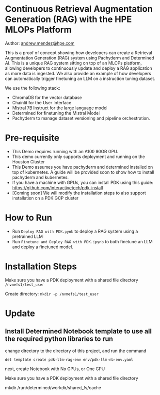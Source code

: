 # Continuous Retrieval Augmentation Generation (RAG) with the HPE MLOPs Platform
 
Author: andrew.mendez@hpe.com

This is a proof of concept showing how developers can create a Retrieval Augmentation Generation (RAG) system using Pachyderm and Determined AI.
This is a unique RAG system sitting on top of an MLOPs platform, allowing developers to continuously update and deploy a RAG application as more data is ingested.
We also provide an example of how developers can automatically trigger finetuning an LLM on a instruction tuning dataset.

We use the following stack:
* ChromaDB for the vector database
* Chainlit for the User Interface
* Mistral 7B Instruct for the large language model
* Determined for finetuning the Mistral Model
* Pachyderm to manage dataset versioning and pipeline orchestration.

# Pre-requisite
* This Demo requires running with an A100 80GB GPU.
* This demo currently only supports deployment and running on the Houston Cluster
* This Demo assumes you have pachyderm and determined installed on top of kubernetes. A guide will be provided soon to show how to install pachyderm and kubernetes.
* If you have a machine with GPUs, you can install PDK using this guide: https://github.com/interactivetech/pdk-install
* [Coming soon] We will modify the installation steps to also support installation on a PDK GCP cluster

# How to Run
* Run `Deploy RAG with PDK.pynb` to deploy a RAG system using a pretrained LLM
* Run `Finetune and Deploy RAG with PDK.ipynb` to both finetune an LLM and deploy a finetuned model.

# Installation Steps
Make sure you have a PDK deployment with a shared file directory `/nvmefs1/test_user`

Create directory: `mkdir -p /nvmefs1/test_user`

# Update 

## Install Determined Notebook template to use all the required python libraries to run
change directory to the directory of this project, and run the command 

`det template create pdk-llm-rag-env env/pdk-llm-nb-env.yaml`

next, create Notebook with No GPUs, or One GPU

Make sure you have a PDK deployment with a shared file directory

mkdir /run/determined/workdir/shared_fs/cache